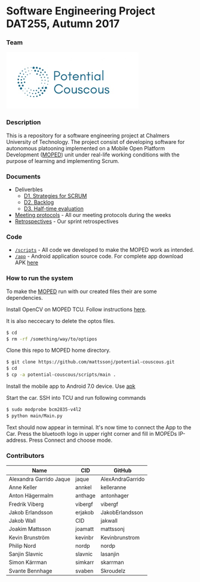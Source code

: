# Software Engineering Project DAT255, Autumn 2017


### Team
<img src="/Documents/images/Logo.2.0..png">


### Description
This is a repository for a software engineering project at Chalmers University of Technology. The project consist of developing software for autonomous platooning implemented on a Mobile Open Platform Development ([MOPED](https://github.com/sics-sse/moped)) unit under real-life working conditions with the purpose of learning and implementing Scrum.


### Documents

* Deliverbles
    * [D1. Strategies for SCRUM](https://github.com/mattssonj/potentialcouscous/blob/master/Documents/Deliverables/D1_Strategier%20för%20SCRUM.pdf)
    * [D2. Backlog](https://trello.com/b/gsIRwmhq/potential-couscous)
    * [D3. Half-time evaluation](https://github.com/mattssonj/potential-couscous/blob/master/Documents/Deliverables/D3%20Half-time%20evaluation.pdf)
* [Meeting protocols](https://github.com/mattssonj/potential-couscous/tree/master/Documents/Meeting%20Protocols) - All our meeting protocols during the weeks
* [Retrospectives](https://github.com/mattssonj/potential-couscous/tree/master/Documents/Retrospectives) - Our sprint retrospectives





### Code
   * [`/scripts`](/scripts/) - All code we developed to make the MOPED work as intended. 
   * [`/app`](/app/) - Android application source code. For complete app download APK [here](www.google.com)


### How to run the system

To make the [MOPED](https://github.com/sics-sse/moped) run with our created files their are some dependencies.

Install OpenCV on MOPED TCU. Follow instructions [here](https://github.com/felixnorden/moppepojkar/issues/38).

It is also neccecary to delete the optos files.
```sh
$ cd
$ rm -rf /something/way/to/optipos
```

Clone this repo to MOPED home directory.
```sh
$ git clone https://github.com/mattssonj/potential-couscous.git
$ cd
$ cp -a potential-couscous/scripts/main .
```

Install the mobile app to Android 7.0 device. Use [apk](www.google.com)

Start the car. SSH into TCU and run following commands
```sh
$ sudo modprobe bcm2835-v4l2
$ python main/Main.py
```
Text should now appear in terminal. It's now time to connect the App to the Car.
Press the bluetooth logo in upper right corner and fill in MOPEDs IP-address. 
Press Connect and choose mode.


### Contributors

| Name | CID | GitHub |
|------|-----|--------|
|Alexandra Garrido Jaque|jaque|AlexAndraGarrido|
|Anne Keller|annkel|kelleranne|
|Anton Hägermalm|anthage|antonhager|
|Fredrik Viberg|vibergf|vibergf|
|Jakob Erlandsson|erjakob|JakobErlandsson|
|Jakob Wall|CID|jakwall|
|Joakim Mattsson|joamatt|mattssonj|
|Kevin Brunström|kevinbr|Kevinbrunstrom|
|Philip Nord|nordp|nordp|
|Sanjin Slavnic|slavnic|lasanjin|
|Simon Kärrman|simkarr|skarrman|
|Svante Bennhage|svaben|Skroudelz|
